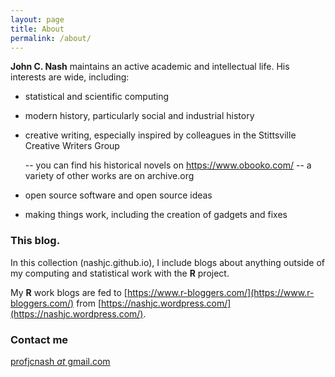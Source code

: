 ```yaml
---
layout: page
title: About
permalink: /about/
---
```


**John C. Nash** maintains an active academic and intellectual life. His interests are 
wide, including:

   - statistical and scientific computing
   - modern history, particularly social and industrial history
   - creative writing, especially inspired by colleagues in the Stittsville Creative Writers Group
   
        -- you can find his historical novels on https://www.obooko.com/
        -- a variety of other works are on archive.org
   
   - open source software and open source ideas
   - making things work, including the creation of gadgets and fixes

### This blog.

In this collection (nashjc.github.io), I include blogs about anything outside of
my computing and statistical work with the **R** project.

My **R** work blogs are fed to [https://www.r-bloggers.com/](https://www.r-bloggers.com/) from [https://nashjc.wordpress.com/](https://nashjc.wordpress.com/).

### Contact me

[profjcnash _at_ gmail.com](mailto:profjcnash@gmail.com)
